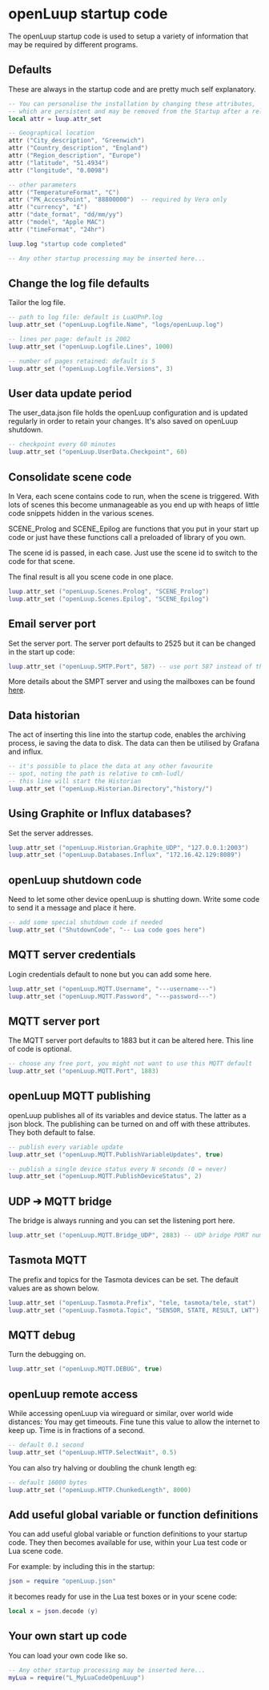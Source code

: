 # openLuup startup code
The openLuup startup code is used to setup a variety of information that may be required by different programs.

## Defaults
These are always in the startup code and are pretty much self explanatory.

```lua
-- You can personalise the installation by changing these attributes,
-- which are persistent and may be removed from the Startup after a reload.
local attr = luup.attr_set

-- Geographical location
attr ("City_description", "Greenwich")
attr ("Country_description", "England")
attr ("Region_description", "Europe")
attr ("latitude", "51.4934")
attr ("longitude", "0.0098")

-- other parameters
attr ("TemperatureFormat", "C")
attr ("PK_AccessPoint", "88800000")  -- required by Vera only
attr ("currency", "£")
attr ("date_format", "dd/mm/yy")
attr ("model", "Apple MAC")
attr ("timeFormat", "24hr")

luup.log "startup code completed"

-- Any other startup processing may be inserted here...
```

## Change the log file defaults
Tailor the log file.

```lua
-- path to log file: default is LuaUPnP.log
luup.attr_set ("openLuup.Logfile.Name", "logs/openLuup.log")

-- lines per page: default is 2002
luup.attr_set ("openLuup.Logfile.Lines", 1000)

-- number of pages retained: default is 5
luup.attr_set ("openLuup.Logfile.Versions", 3)
```

## User data update period
The user_data.json file holds the openLuup configuration and is updated regularly in order to retain your changes. It's also saved on openLuup shutdown.
```lua
-- checkpoint every 60 minutes
luup.attr_set ("openLuup.UserData.Checkpoint", 60)
```

## Consolidate scene code
In Vera, each scene contains code to run, when the scene is triggered. With lots of scenes this become unmanageable as you end up with heaps of little code snippets hidden in the various scenes.

SCENE_Prolog and SCENE_Epilog are functions that you put in your start up code or just have these functions call a preloaded of library of you own.

The scene id is passed, in each case. Just use the scene id to switch to the code for that scene.

The final result is all you scene code in one place.

```lua
luup.attr_set ("openLuup.Scenes.Prolog", "SCENE_Prolog")
luup.attr_set ("openLuup.Scenes.Epilog", "SCENE_Epilog")
```

## Email server port
Set the server port. The server port defaults to 2525 but it can be changed in the start up code:

```lua
luup.attr_set ("openLuup.SMTP.Port", 587) -- use port 587 instead of the 2525 default
```

More details about the SMPT server and using the mailboxes can be found [here](/openluup?id=openluup-and-email).

## Data historian
The act of inserting this line into the startup code, enables the archiving process, ie saving the data to disk. The data can then be utilised by Grafana and influx.

```lua
-- it's possible to place the data at any other favourite
-- spot, noting the path is relative to cmh-ludl/
-- this line will start the Historian
luup.attr_set ("openLuup.Historian.Directory","history/")
```

## Using Graphite or Influx databases?
Set the server addresses.
```lua
luup.attr_set ("openLuup.Historian.Graphite_UDP", "127.0.0.1:2003")
luup.attr_set ("openLuup.Databases.Influx", "172.16.42.129:8089")
```

## openLuup shutdown code
Need to let some other device openLuup is shutting down. Write some code to send it a message and place it here.

```lua
-- add some special shutdown code if needed
luup.attr_set ("ShutdownCode", "-- Lua code goes here")
```

## MQTT server credentials
Login credentials default to none but you can add some here.

```lua
luup.attr_set ("openLuup.MQTT.Username", "---username---")
luup.attr_set ("openLuup.MQTT.Password", "---password---")
```

## MQTT server port
The MQTT server port defaults to 1883 but it can be altered here. This line of code is optional.

```lua
-- choose any free port, you might not want to use this MQTT default
luup.attr_set ("openLuup.MQTT.Port", 1883)
```

## openLuup MQTT publishing
openLuup publishes all of its variables and device status. The latter as a json block. The publishing can be turned on and off with these attributes. They both default to false.

```lua
-- publish every variable update
luup.attr_set ("openLuup.MQTT.PublishVariableUpdates", true)

-- publish a single device status every N seconds (0 = never)
luup.attr_set ("openLuup.MQTT.PublishDeviceStatus", 2)
```

## UDP ➔ MQTT bridge
The bridge is always running and you can set the listening port here.

```lua
luup.attr_set ("openLuup.MQTT.Bridge_UDP", 2883) -- UDP bridge PORT number
```
## Tasmota MQTT
The prefix and topics for the Tasmota devices can be set. The default values are as shown below.

```lua
luup.attr_set ("openLuup.Tasmota.Prefix", "tele, tasmota/tele, stat")
luup.attr_set ("openLuup.Tasmota.Topic", "SENSOR, STATE, RESULT, LWT")
```

## MQTT debug
Turn the debugging on.

```lua
luup.attr_set ("openLuup.MQTT.DEBUG", true)
```

## openLuup remote access
While accessing openLuup via wireguard or similar, over world wide distances: You may get timeouts. Fine tune this value to allow the internet to keep up. Time is in fractions of a second.

```lua
-- default 0.1 second
luup.attr_set ("openLuup.HTTP.SelectWait", 0.5)
```

You can also try halving or doubling the chunk length eg:
```lua
-- default 16000 bytes
luup.attr_set ("openLuup.HTTP.ChunkedLength", 8000)
```

## Add useful global variable or function definitions
You can add useful global variable or function definitions to your startup code. They then becomes available for use, within your Lua test code or Lua scene code.

For example: by including this in the startup:
```lua
json = require "openLuup.json"
```
it becomes ready for use in the Lua test boxes or in your scene code:
```lua
local x = json.decode (y)
```

## Your own start up code
You can load your own code like so.

```lua
-- Any other startup processing may be inserted here...
myLua = require("L_MyLuaCodeOpenLuup")
```
